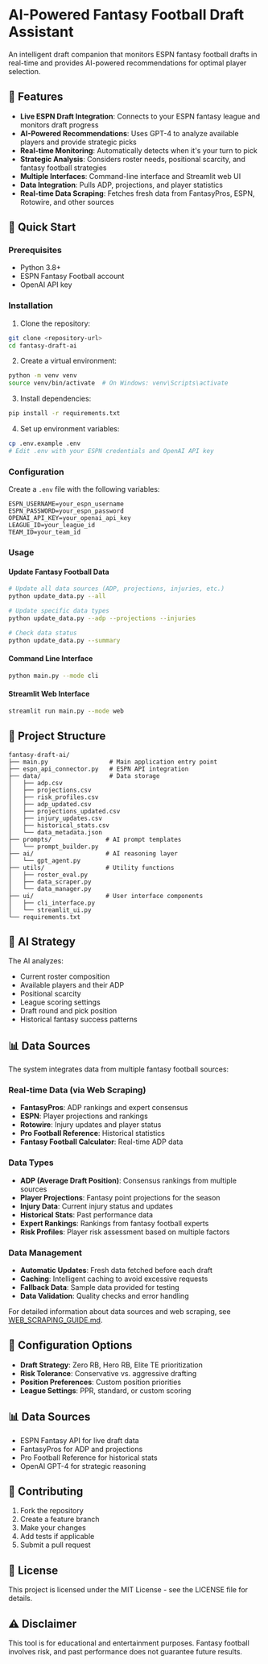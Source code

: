 # AI-Powered Fantasy Football Draft Assistant

An intelligent draft companion that monitors ESPN fantasy football drafts in real-time and provides AI-powered recommendations for optimal player selection.

## 🎯 Features

- **Live ESPN Draft Integration**: Connects to your ESPN fantasy league and monitors draft progress
- **AI-Powered Recommendations**: Uses GPT-4 to analyze available players and provide strategic picks
- **Real-time Monitoring**: Automatically detects when it's your turn to pick
- **Strategic Analysis**: Considers roster needs, positional scarcity, and fantasy football strategies
- **Multiple Interfaces**: Command-line interface and Streamlit web UI
- **Data Integration**: Pulls ADP, projections, and player statistics
- **Real-time Data Scraping**: Fetches fresh data from FantasyPros, ESPN, Rotowire, and other sources

## 🚀 Quick Start

### Prerequisites
- Python 3.8+
- ESPN Fantasy Football account
- OpenAI API key

### Installation

1. Clone the repository:
```bash
git clone <repository-url>
cd fantasy-draft-ai
```

2. Create a virtual environment:
```bash
python -m venv venv
source venv/bin/activate  # On Windows: venv\Scripts\activate
```

3. Install dependencies:
```bash
pip install -r requirements.txt
```

4. Set up environment variables:
```bash
cp .env.example .env
# Edit .env with your ESPN credentials and OpenAI API key
```

### Configuration

Create a `.env` file with the following variables:
```
ESPN_USERNAME=your_espn_username
ESPN_PASSWORD=your_espn_password
OPENAI_API_KEY=your_openai_api_key
LEAGUE_ID=your_league_id
TEAM_ID=your_team_id
```

### Usage

#### Update Fantasy Football Data
```bash
# Update all data sources (ADP, projections, injuries, etc.)
python update_data.py --all

# Update specific data types
python update_data.py --adp --projections --injuries

# Check data status
python update_data.py --summary
```

#### Command Line Interface
```bash
python main.py --mode cli
```

#### Streamlit Web Interface
```bash
streamlit run main.py --mode web
```

## 📁 Project Structure

```
fantasy-draft-ai/
├── main.py                 # Main application entry point
├── espn_api_connector.py   # ESPN API integration
├── data/                   # Data storage
│   ├── adp.csv
│   ├── projections.csv
│   ├── risk_profiles.csv
│   ├── adp_updated.csv
│   ├── projections_updated.csv
│   ├── injury_updates.csv
│   ├── historical_stats.csv
│   └── data_metadata.json
├── prompts/               # AI prompt templates
│   └── prompt_builder.py
├── ai/                    # AI reasoning layer
│   └── gpt_agent.py
├── utils/                 # Utility functions
│   ├── roster_eval.py
│   ├── data_scraper.py
│   └── data_manager.py
├── ui/                    # User interface components
│   ├── cli_interface.py
│   └── streamlit_ui.py
└── requirements.txt
```

## 🧠 AI Strategy

The AI analyzes:
- Current roster composition
- Available players and their ADP
- Positional scarcity
- League scoring settings
- Draft round and pick position
- Historical fantasy success patterns

## 📊 Data Sources

The system integrates data from multiple fantasy football sources:

### Real-time Data (via Web Scraping)
- **FantasyPros**: ADP rankings and expert consensus
- **ESPN**: Player projections and rankings
- **Rotowire**: Injury updates and player status
- **Pro Football Reference**: Historical statistics
- **Fantasy Football Calculator**: Real-time ADP data

### Data Types
- **ADP (Average Draft Position)**: Consensus rankings from multiple sources
- **Player Projections**: Fantasy point projections for the season
- **Injury Data**: Current injury status and updates
- **Historical Stats**: Past performance data
- **Expert Rankings**: Rankings from fantasy football experts
- **Risk Profiles**: Player risk assessment based on multiple factors

### Data Management
- **Automatic Updates**: Fresh data fetched before each draft
- **Caching**: Intelligent caching to avoid excessive requests
- **Fallback Data**: Sample data provided for testing
- **Data Validation**: Quality checks and error handling

For detailed information about data sources and web scraping, see [WEB_SCRAPING_GUIDE.md](WEB_SCRAPING_GUIDE.md).

## 🔧 Configuration Options

- **Draft Strategy**: Zero RB, Hero RB, Elite TE prioritization
- **Risk Tolerance**: Conservative vs. aggressive drafting
- **Position Preferences**: Custom position priorities
- **League Settings**: PPR, standard, or custom scoring

## 📊 Data Sources

- ESPN Fantasy API for live draft data
- FantasyPros for ADP and projections
- Pro Football Reference for historical stats
- OpenAI GPT-4 for strategic reasoning

## 🤝 Contributing

1. Fork the repository
2. Create a feature branch
3. Make your changes
4. Add tests if applicable
5. Submit a pull request

## 📝 License

This project is licensed under the MIT License - see the LICENSE file for details.

## ⚠️ Disclaimer

This tool is for educational and entertainment purposes. Fantasy football involves risk, and past performance does not guarantee future results. 